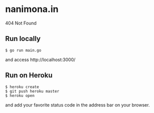# nanimona.in
404 Not Found

## Run locally
```
$ go run main.go
```

and access http://localhost:3000/

## Run on Heroku
```
$ heroku create
$ git push heroku master
$ heroku open
```

and add your favorite status code in the address bar on your browser.
